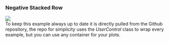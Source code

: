<h3 class="important-tittle">Negative Stacked Row</h3>

<div class="text-center">
    <img src="/App/Examples/v1/Negative Stacked/Images/negativestack.jpg"/>
</div>

<div class="doc-alert">
    To keep this example always up to date it is directly pulled from the Github repository, the
    repo for simplicity uses the <i>UserControl</i> class to wrap every example, but you can use any
    container for your plots.
</div>

```{wpf,!https://raw.githubusercontent.com/beto-rodriguez/Live-Charts/master/Examples/Wpf/CartesianChart/NegativeStackedRow/NEgativeStackedRowExample.xaml.cs}

```

```{wpf,!https://raw.githubusercontent.com/beto-rodriguez/Live-Charts/master/Examples/Wpf/CartesianChart/NegativeStackedRow/NEgativeStackedRowExample.xaml}

```

```{wf,!https://raw.githubusercontent.com/beto-rodriguez/Live-Charts/master/Examples/WinForms/Cartesian/NegativeStackedRow/NegativeStackedRow.cs}

```
